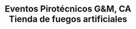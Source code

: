 ---
title: "Eventos Pirotécnicos G&M, CA Tienda de fuegos artificiales"
url: /caracas/eventos-pirotecnicos-gym-ca-tienda-de-fuegos-artificiales/
shop: pirotecnia
---